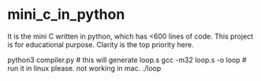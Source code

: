 # mini_c_in_python
It is the mini C written in python, which has <600 lines of code. 
This project is for educational purpose. Clarity is the top priority here.

python3 compiler.py # this will generate loop.s
gcc -m32 loop.s -o loop # run it in linux please. not working in mac.
./loop
